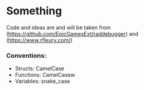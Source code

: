 # Something
Code and ideas are and will be taken from (https://github.com/EpicGamesExt/raddebugger) and (https://www.rfleury.com/)

### Conventions:
- Structs: CamelCase
- Functions: CamelCasew
- Variables: snake_case 
